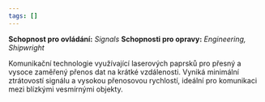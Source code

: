 ```yaml
---
tags: []
---
```

**Schopnost pro ovládání:** *Signals*
**Schopnosti pro opravy:**  *Engineering, Shipwright*

Komunikační technologie využívající laserových paprsků pro přesný a vysoce zaměřený přenos dat na krátké vzdálenosti. Vyniká minimální ztrátovostí signálu a vysokou přenosovou rychlostí, ideální pro komunikaci mezi blízkými vesmírnými objekty.
